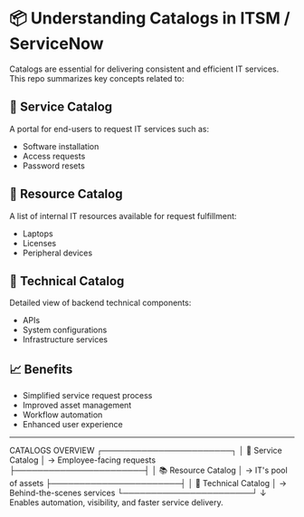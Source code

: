 # 📦 Understanding Catalogs in ITSM / ServiceNow

Catalogs are essential for delivering consistent and efficient IT services. This repo summarizes key concepts related to:

## 🔹 Service Catalog
A portal for end-users to request IT services such as:
- Software installation
- Access requests
- Password resets

## 🔹 Resource Catalog
A list of internal IT resources available for request fulfillment:
- Laptops
- Licenses
- Peripheral devices

## 🔹 Technical Catalog
Detailed view of backend technical components:
- APIs
- System configurations
- Infrastructure services

## 📈 Benefits
- Simplified service request process
- Improved asset management
- Workflow automation
- Enhanced user experience

---

CATALOGS OVERVIEW ┌───────────────────────┐ │ 🛒 Service Catalog │ → Employee-facing requests ├───────────────────────┤ │ 📚 Resource Catalog │ → IT's pool of assets ├───────────────────────┤ │ 🔧 Technical Catalog │ → Behind-the-scenes services └───────────────────────┘ ↓ Enables automation, visibility, and faster service delivery.

